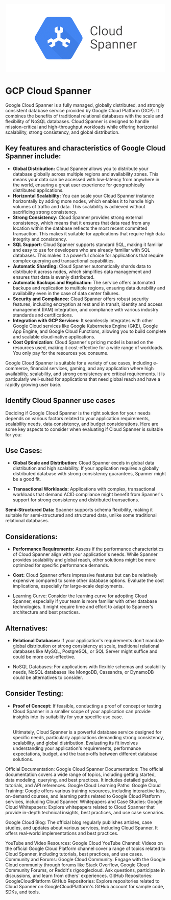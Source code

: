 
<p style="text-align:center;"><img title="a title" alt="Alt text" src="/resources/spanner.png"> </p?>

# GCP Cloud Spanner

Google Cloud Spanner is a fully managed, globally distributed, and strongly consistent database service provided by Google Cloud Platform (GCP). It combines the benefits of traditional relational databases with the scale and flexibility of NoSQL databases. Cloud Spanner is designed to handle mission-critical and high-throughput workloads while offering horizontal scalability, strong consistency, and global distribution.



## **Key features and characteristics of Google Cloud Spanner include:**


* **Global Distribution:** Cloud Spanner allows you to distribute your database globally across multiple regions and availability zones. This means your data can be accessed with low-latency from anywhere in the world, ensuring a great user experience for geographically distributed applications.
* **Horizontal Scalability:** You can scale your Cloud Spanner instance horizontally by adding more nodes, which enables it to handle high volumes of traffic and data. This scalability is achieved without sacrificing strong consistency.
* **Strong Consistency:** Cloud Spanner provides strong external consistency, which means that it ensures that data read from any location within the database reflects the most recent committed transaction. This makes it suitable for applications that require high data integrity and consistency.
* **SQL Support:** Cloud Spanner supports standard SQL, making it familiar and easy to use for developers who are already familiar with SQL databases. This makes it a powerful choice for applications that require complex querying and transactional capabilities.
* **Automatic Sharding:** Cloud Spanner automatically shards data to distribute it across nodes, which simplifies data management and ensures that data is evenly distributed.
* **Automatic Backups and Replication:** The service offers automated backups and replication to multiple regions, ensuring data durability and availability even in the case of data center failures.
* **Security and Compliance:** Cloud Spanner offers robust security features, including encryption at rest and in transit, identity and access management (IAM) integration, and compliance with various industry standards and certifications.
* **Integration with GCP Services:** It seamlessly integrates with other Google Cloud services like Google Kubernetes Engine (GKE), Google App Engine, and Google Cloud Functions, allowing you to build complete and scalable cloud-native applications.
* **Cost Optimization:** Cloud Spanner's pricing model is based on the resources used, making it cost-effective for a wide range of workloads. You only pay for the resources you consume.



Google Cloud Spanner is suitable for a variety of use cases, including e-commerce, financial services, gaming, and any application where high availability, scalability, and strong consistency are critical requirements. It is particularly well-suited for applications that need global reach and have a rapidly growing user base.


## Identify Cloud Spanner use cases


Deciding if Google Cloud Spanner is the right solution for your needs depends on various factors related to your application requirements, scalability needs, data consistency, and budget considerations. Here are some key aspects to consider when evaluating if Cloud Spanner is suitable for you:


## **Use Cases:**

* **Global Scale and Distribution:** Cloud Spanner excels in global data distribution and high scalability. If your application requires a globally distributed database with strong consistency guarantees, Spanner might be a good fit.


* **Transactional Workloads:** Applications with complex, transactional workloads that demand ACID compliance might benefit from Spanner's support for strong consistency and distributed transactions.

**Semi-Structured Data:** Spanner supports schema flexibility, making it suitable for semi-structured and structured data, unlike some traditional relational databases.

## **Considerations:**

* **Performance Requirements:** Assess if the performance characteristics of Cloud Spanner align with your application's needs. While Spanner provides scalability and global reach, other solutions might be more optimized for specific performance demands.


* **Cost:** Cloud Spanner offers impressive features but can be relatively expensive compared to some other database options. Evaluate the cost implications, especially for large-scale deployments.


* Learning Curve: Consider the learning curve for adopting Cloud Spanner, especially if your team is more familiar with other database technologies. It might require time and effort to adapt to Spanner's architecture and best practices.

## Alternatives:

* **Relational Databases:** If your application's requirements don't mandate global distribution or strong consistency at scale, traditional relational databases like MySQL, PostgreSQL, or SQL Server might suffice and could be more cost-effective.


* NoSQL Databases: For applications with flexible schemas and scalability needs, NoSQL databases like MongoDB, Cassandra, or DynamoDB could be alternatives to consider.

## Consider Testing:

* **Proof of Concept:** If feasible, conducting a proof of concept or testing Cloud Spanner in a smaller scope of your application can provide insights into its suitability for your specific use case.

  \
  Ultimately, Cloud Spanner is a powerful database service designed for specific needs, particularly applications demanding strong consistency, scalability, and global distribution. Evaluating its fit involves understanding your application's requirements, performance expectations, budget, and the trade-offs between different database solutions.



Official Documentation:
Google Cloud Spanner Documentation: The official documentation covers a wide range of topics, including getting started, data modeling, querying, and best practices. It includes detailed guides, tutorials, and API references.
Google Cloud Learning Paths:
Google Cloud Training: Google offers various training resources, including interactive labs, on-demand courses, and learning paths related to Google Cloud Platform services, including Cloud Spanner.
Whitepapers and Case Studies:
Google Cloud Whitepapers: Explore whitepapers related to Cloud Spanner that provide in-depth technical insights, best practices, and use case scenarios.

Google Cloud Blog: The official blog regularly publishes articles, case studies, and updates about various services, including Cloud Spanner. It offers real-world implementations and best practices.

YouTube and Video Resources:
Google Cloud YouTube Channel: Videos on the official Google Cloud Platform channel cover a range of topics related to Cloud Spanner, including tutorials, best practices, and use cases.
Community and Forums:
Google Cloud Community: Engage with the Google Cloud community through forums like Stack Overflow, Google Cloud Community Forums, or Reddit's r/googlecloud. Ask questions, participate in discussions, and learn from others' experiences.
GitHub Repositories:
GoogleCloudPlatform GitHub Repositories: Explore repositories related to Cloud Spanner on GoogleCloudPlatform's GitHub account for sample code, SDKs, and tools.



